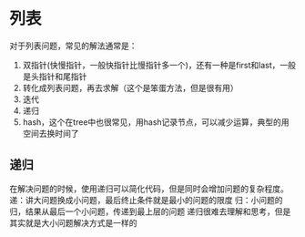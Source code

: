# 列表
对于列表问题，常见的解法通常是：
1. 双指针(快慢指针，一般快指针比慢指针多一个)，还有一种是first和last，一般是头指针和尾指针
2. 转化成列表问题，再去求解（这个是笨蛋方法，但是很有用）
3. 迭代
4. 递归
5. hash，这个在tree中也很常见，用hash记录节点，可以减少运算，典型的用空间去换时间了

## 递归
在解决问题的时候，使用递归可以简化代码，但是同时会增加问题的复杂程度。
递：讲大问题换成小问题，最后终止条件就是最小的问题的限度
归：小问题的归，结果从最后一个小问题，传递到最上层的问题
递归很难去理解和思考，但是其实就是大小问题解决方式是一样的


